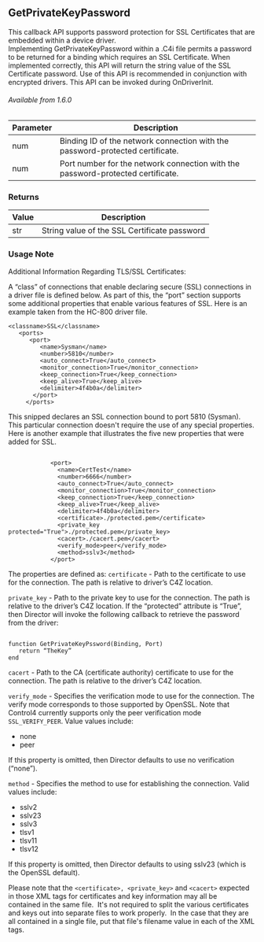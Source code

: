## GetPrivateKeyPassword

This callback API supports password protection for SSL Certificates that are embedded within a device driver. Implementing GetPrivateKeyPassword within a .C4i file permits a password to be returned for a binding which requires an SSL Certificate. When implemented correctly, this API will return the string value of the SSL Certificate password. Use of this API is recommended in conjunction with encrypted drivers. This API can be invoked during OnDriverInit.


###### Available from 1.6.0


| Parameter | Description |
| --- | --- |
| num | Binding ID of the network connection with the password-protected certificate. |
| num | Port number for the network connection with the password-protected certificate. |


### Returns

| Value | Description |
| --- | --- |
| str | String value of the SSL Certificate password |


### Usage Note

Additional Information Regarding TLS/SSL Certificates:

A “class” of connections that enable declaring secure (SSL) connections in a driver file is defined below. As part of this, the “port” section supports some additional properties that enable various features of SSL. Here is an example taken from the HC-800 driver file.

```
<classname>SSL</classname>
   <ports>
      <port>
         <name>Sysman</name>
         <number>5810</number>
         <auto_connect>True</auto_connect>
         <monitor_connection>True</monitor_connection>
         <keep_connection>True</keep_connection>
         <keep_alive>True</keep_alive>
         <delimiter>4f4b0a</delimiter>
       </port>
     </ports>
```


This snipped declares an SSL connection bound to port 5810 (Sysman). This particular connection doesn't require the use of any special properties. Here is another example that illustrates the five new properties that were added for SSL.


```
 
            <port>
              <name>CertTest</name>
              <number>6666</number>
              <auto_connect>True</auto_connect>
              <monitor_connection>True</monitor_connection>
              <keep_connection>True</keep_connection>
              <keep_alive>True</keep_alive>
              <delimiter>4f4b0a</delimiter>
              <certificate>./protected.pem</certificate>
              <private_key protected="True">./protected.pem</private_key>
              <cacert>./cacert.pem</cacert>
              <verify_mode>peer</verify_mode>
              <method>sslv3</method>
            </port>
```


The properties are defined as:
`certificate` - Path to the certificate to use for the connection. The path is relative to driver’s C4Z location.

`private_key` - Path to the private key to use for the connection. The path is relative to the driver’s C4Z location.
If the “protected” attribute is “True”, then Director will invoke the following callback to retrieve the password from the driver:

```

function GetPrivateKeyPssword(Binding, Port)
   return “TheKey”
end
```


`cacert` - Path to the CA (certificate authority) certificate to use for the connection. The path is relative to the driver’s C4Z location.

`verify_mode` - Specifies the verification mode to use for the connection. The verify mode corresponds to those supported by OpenSSL. Note that Control4 currently supports only the peer verification mode `SSL_VERIFY_PEER`. Value values include:

- none
- peer

If this property is omitted, then Director defaults to use no verification (“none”).

`method` - Specifies the method to use for establishing the connection. Valid values include:

- sslv2
- sslv23
- sslv3
- tlsv1
- tlsv11
- tlsv12

If this property is omitted, then Director defaults to using sslv23 (which is the OpenSSL default).


Please note that the `<certificate>, <private_key>` and `<cacert>` expected in those XML tags for certificates and key information may all be contained in the same file.  It's not required to split the various certificates and keys out into separate files to work properly.  In the case that they are all contained in a single file, put that file's filename value in each of the XML tags.